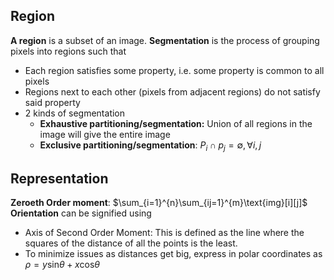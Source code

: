 ## Region
**A region** is a subset of an image. 
**Segmentation** is the process of grouping pixels into regions such that
- Each region satisfies some property, i.e. some property is common to all pixels
- Regions next to each other (pixels from adjacent regions) do not satisfy said property
- 2 kinds of segmentation
	- **Exhaustive partitioning/segmentation:** Union of all regions in the image will give the entire image
	- **Exclusive partitioning/segmentation**: $P_i \cap p_j = \emptyset, \forall i,j$

## Representation
**Zeroeth Order moment**: $\sum_{i=1}^{n}\sum_{ij=1}^{m}\text{img}[i][j]$
**Orientation** can be signified using 
- Axis of Second Order Moment: This is defined as the line where the squares of the distance of all the points is the least. 
- To minimize issues as distances get big, express in polar coordinates as $\rho=y\text{sin}\theta + x\text{cos}\theta$